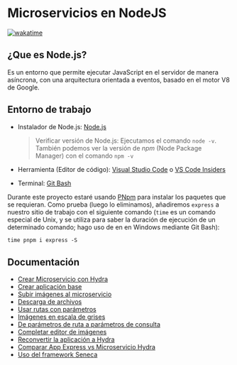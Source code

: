 # Microservicios en NodeJS

[![wakatime](https://wakatime.com/badge/user/8ef73281-6d0a-4758-af11-fd880ca3009c/project/307f6dc8-e661-46af-a419-6e7282faaa30.svg)](https://wakatime.com/badge/user/8ef73281-6d0a-4758-af11-fd880ca3009c/project/307f6dc8-e661-46af-a419-6e7282faaa30)

## ¿Que es Node.js?

Es un entorno que permite ejecutar JavaScript en el servidor de manera asíncrona, con una arquitectura orientada a eventos, basado en el motor V8 de Google.

## Entorno de trabajo

- Instalador de Node.js: [Node.js](https://nodejs.org/es/)
  
  > Verificar versión de Node.js: Ejecutamos el comando `node -v`. También podemos ver la versión de *npm* (Node Package Manager) con el comando `npm -v`

- Herramienta (Editor de código): [Visual Studio Code](https://code.visualstudio.com/) o [VS Code Insiders](https://code.visualstudio.com/insiders/)
- Terminal: [Git Bash](https://git-scm.com/downloads)

Durante este proyecto estaré usando [PNpm](https://pnpm.io/es/) para instalar los paquetes que se requieran. Como prueba (luego lo eliminamos), añadiremos `express` a nuestro sitio de trabajo con el siguiente comando (`time` es un comando especial de Unix, y se utiliza para saber la duración de ejecución de un determinado comando; hago uso de en en Windows mediante Git Bash):

```txt
time pnpm i express -S 
```

## Documentación

- [Crear Microservicio con Hydra](DOC/01_Crear_Microservicio_con_Hydra.md)
- [Crear aplicación base](DOC/02_Crear_Aplicacion_Base.md)
- [Subir imágenes al microservicio](DOC/03_Subir_imagenes_al_microservicio.md)
- [Descarga de archivos](DOC/04_Descarga_Archivos.md)
- [Usar rutas con parámetros](DOC/05_Usar_Rutas_Parametros.md)
- [Imágenes en escala de grises](DOC/06_Imagenes_escala_grises.md)
- [De parámetros de ruta a parámetros de consulta](DOC/07_De_parametros_de_ruta_a_parametros_de_consulta.md)
- [Completar editor de imágenes](DOC/08_Completar_editor_imagenes.md)
- [Reconvertir la aplicación a Hydra](DOC/09_Reconvertir_aplicacion_a_Hydra.md)
- [Comparar App Express vs Microservicio Hydra](DOC/10_Comprar_App_Express_vs_Microservicio_Hydra.md)
- [Uso del framework Seneca](DOC/11_Uso_Framework_Seneca.md)
